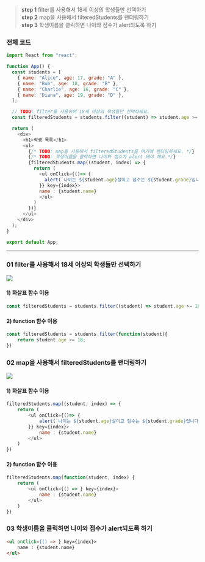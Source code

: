>**step 1** filter를 사용해서 18세 이상의 학생들만 선택하기 <br>
**step 2** map을 사용해서 filteredStudents를 랜더링하기 <br>
**step 3** 학생이름을 클릭하면 나이와 점수가 alert되도록 하기 <br>

### 전체 코드

```js
import React from "react";

function App() {
  const students = [
    { name: "Alice", age: 17, grade: "A" },
    { name: "Bob", age: 18, grade: "B" },
    { name: "Charlie", age: 16, grade: "C" },
    { name: "Diana", age: 19, grade: "D" },
  ];

  // TODO: filter를 사용하여 18세 이상의 학생들만 선택하세요.
  const filteredStudents = students.filter((student) => student.age >= 18);

  return (
    <div>
      <h1>학생 목록</h1>
      <ul>
        {/* TODO: map을 사용해서 filteredStudents를 여기에 렌더링하세요. */}
        {/* TODO: 학생이름을 클릭하면 나이와 점수가 alert 돼야 해요.*/}
        {filteredStudents.map((student, index) => {
          return (
            <ul onClick={()=> {
              alert(`나이는 ${student.age}살이고 점수는 ${student.grade}입니다.`);
            }} key={index}>
            name : {student.name}
            </ul>
          )
        })}
      </ul>
    </div>
  );
}

export default App;


```

<hr>

### 01 filter를 사용해서 18세 이상의 학생들만 선택하기
![](https://velog.velcdn.com/images/hrnn00/post/966813f5-2984-4100-a301-f2cc4722f5cb/image.png)
#### 1) 화살표 함수 이용
```js
const filteredStudents = students.filter((student) => student.age >= 18);
```
#### 2) function 함수 이용
```js
const filteredStudents = students.filter(function(student){
    return student.age >= 18;
})
```

### 02 map을 사용해서 filteredStudents를 랜더링하기
![](https://velog.velcdn.com/images/hrnn00/post/ce2779cb-1b7b-4157-a18a-02a19d7f74ce/image.png)
#### 1) 화살표 함수 이용

```js
filteredStudents.map((student, index) => {
	return (
		<ul onClick={()=> {
			alert(`나이는 ${student.age}살이고 점수는 ${student.grade}입니다.`);
		}} key={index}>
            name : {student.name}
        </ul>
    )
})
```
#### 2) function 함수 이용
```js
filteredStudents.map(function(student, index) {
    return (
		<ul onClick={() => } key={index}>
			name : {student.name}
		</ul>
   	)
})
```
### 03 학생이름을 클릭하면 나이와 점수가 alert되도록 하기
```html
<ul onClick={() => } key={index}>
    name : {student.name}
</ul>
```
